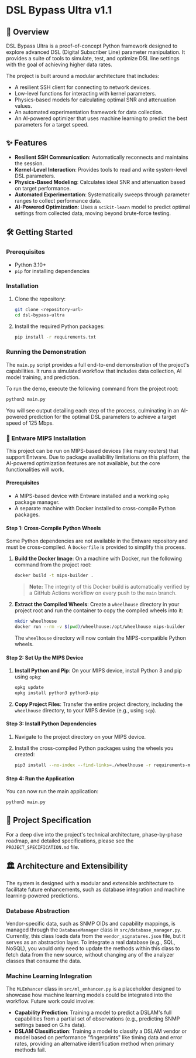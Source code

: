 # DSL Bypass Ultra v1.1

## 🚀 Overview

DSL Bypass Ultra is a proof-of-concept Python framework designed to explore advanced DSL (Digital Subscriber Line) parameter manipulation. It provides a suite of tools to simulate, test, and optimize DSL line settings with the goal of achieving higher data rates.

The project is built around a modular architecture that includes:
- A resilient SSH client for connecting to network devices.
- Low-level functions for interacting with kernel parameters.
- Physics-based models for calculating optimal SNR and attenuation values.
- An automated experimentation framework for data collection.
- An AI-powered optimizer that uses machine learning to predict the best parameters for a target speed.

## ✨ Features

- **Resilient SSH Communication**: Automatically reconnects and maintains the session.
- **Kernel-Level Interaction**: Provides tools to read and write system-level DSL parameters.
- **Physics-Based Modeling**: Calculates ideal SNR and attenuation based on target performance.
- **Automated Experimentation**: Systematically sweeps through parameter ranges to collect performance data.
- **AI-Powered Optimization**: Uses a `scikit-learn` model to predict optimal settings from collected data, moving beyond brute-force testing.

## 🛠️ Getting Started

### Prerequisites

- Python 3.10+
- `pip` for installing dependencies

### Installation

1. Clone the repository:
   ```bash
   git clone <repository-url>
   cd dsl-bypass-ultra
   ```

2. Install the required Python packages:
   ```bash
   pip install -r requirements.txt
   ```

### Running the Demonstration

The `main.py` script provides a full end-to-end demonstration of the project's capabilities. It runs a simulated workflow that includes data collection, AI model training, and prediction.

To run the demo, execute the following command from the project root:
```bash
python3 main.py
```

You will see output detailing each step of the process, culminating in an AI-powered prediction for the optimal DSL parameters to achieve a target speed of 125 Mbps.

### 🔧 Entware MIPS Installation

This project can be run on MIPS-based devices (like many routers) that support Entware. Due to package availability limitations on this platform, the AI-powered optimization features are not available, but the core functionalities will work.

#### Prerequisites

- A MIPS-based device with Entware installed and a working `opkg` package manager.
- A separate machine with Docker installed to cross-compile Python packages.

#### Step 1: Cross-Compile Python Wheels

Some Python dependencies are not available in the Entware repository and must be cross-compiled. A `Dockerfile` is provided to simplify this process.

1.  **Build the Docker Image**:
    On a machine with Docker, run the following command from the project root:
    ```bash
    docker build -t mips-builder .
    ```
    > **Note:** The integrity of this Docker build is automatically verified by a GitHub Actions workflow on every push to the `main` branch.

2.  **Extract the Compiled Wheels**:
    Create a `wheelhouse` directory in your project root and run the container to copy the compiled wheels into it:
    ```bash
    mkdir wheelhouse
    docker run --rm -v $(pwd)/wheelhouse:/opt/wheelhouse mips-builder
    ```
    The `wheelhouse` directory will now contain the MIPS-compatible Python wheels.

#### Step 2: Set Up the MIPS Device

1.  **Install Python and Pip**:
    On your MIPS device, install Python 3 and pip using `opkg`:
    ```bash
    opkg update
    opkg install python3 python3-pip
    ```

2.  **Copy Project Files**:
    Transfer the entire project directory, including the `wheelhouse` directory, to your MIPS device (e.g., using `scp`).

#### Step 3: Install Python Dependencies

1.  Navigate to the project directory on your MIPS device.

2.  Install the cross-compiled Python packages using the wheels you created:
    ```bash
    pip3 install --no-index --find-links=./wheelhouse -r requirements-mips.txt
    ```

#### Step 4: Run the Application

You can now run the main application:
```bash
python3 main.py
```

## 📄 Project Specification

For a deep dive into the project's technical architecture, phase-by-phase roadmap, and detailed specifications, please see the `PROJECT_SPECIFICATION.md` file.

## 🏛️ Architecture and Extensibility

The system is designed with a modular and extensible architecture to facilitate future enhancements, such as database integration and machine learning-powered predictions.

### Database Abstraction

Vendor-specific data, such as SNMP OIDs and capability mappings, is managed through the `DatabaseManager` class in `src/database_manager.py`. Currently, this class loads data from the `vendor_signatures.json` file, but it serves as an abstraction layer. To integrate a real database (e.g., SQL, NoSQL), you would only need to update the methods within this class to fetch data from the new source, without changing any of the analyzer classes that consume the data.

### Machine Learning Integration

The `MLEnhancer` class in `src/ml_enhancer.py` is a placeholder designed to showcase how machine learning models could be integrated into the workflow. Future work could involve:
- **Capability Prediction**: Training a model to predict a DSLAM's full capabilities from a partial set of observations (e.g., predicting SNMP settings based on G.hs data).
- **DSLAM Classification**: Training a model to classify a DSLAM vendor or model based on performance "fingerprints" like timing data and error rates, providing an alternative identification method when primary methods fail.